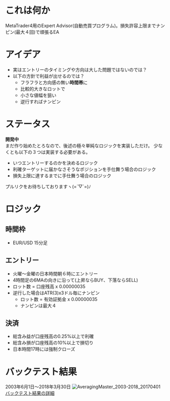 # これは何か
MetaTrader4用のExpert Advisor(自動売買プログラム)。損失許容上限までナンピン(最大４回)で頑張るEA

# アイデア
- 実はエントリーのタイミングや方向は大した問題ではないのでは？
- 以下の方針で利益が出せるのでは？
  - フラフラと方向感の無い**時間帯**に
  - 比較的大きなロットで
  - 小さな値幅を狙い
  - 逆行すればナンピン

# ステータス
**開発中**  
まだ作り始めたとろなので、後述の極々単純なロジックを実装しただけ。
少なくとも以下の３つは実装する必要がある。
- いつエントリーするのかを決めるロジック
- 利確ターゲットに届かなさそうなポジションを手仕舞う場合のロジック
- 損失上限に達するまでに手仕舞う場合のロジック

プルリクをお待ちしておりますヽ(=´▽`=)ﾉ

# ロジック
## 時間枠
- EUR/USD 15分足

## エントリー
- 火曜〜金曜の日本時間朝６時にエントリー
- 4時間足の6MAの向きに沿って(上昇ならBUY、下落ならSELL)
- ロット数 = 口座残高 x 0.00000035
- 逆行した場合はATR(3)x3ドル毎にナンピン
  - ロット数 = 有効証拠金 x 0.00000035
  - ナンピンは最大４

## 決済
- 総含み益が口座残高の0.25%以上で利確
- 総含み損が口座残高の10%以上で損切り
- 日本時間17時には強制クローズ

# バックテスト結果
2003年6月1日〜2018年3月30日
![AveragingMaster_2003-2018_20170401](https://www.terukusu.org/test/AveragingMaster_2003-2018_20170401.gif)  
[バックテスト結果の詳細](https://www.terukusu.org/test/AveragingMaster_2003-2018_20170401.htm)
